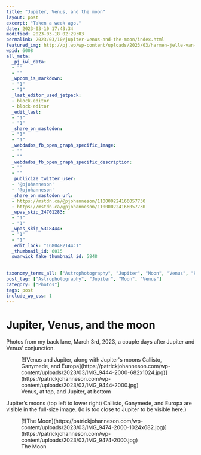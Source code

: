 ```yaml
---
title: "Jupiter, Venus, and the moon"
layout: post
excerpt: "Taken a week ago."
date: 2023-03-10 17:43:34
modified: 2023-03-18 02:29:03
permalink: 2023/03/10/jupiter-venus-and-the-moon/index.html
featured_img: http://pj.wp/wp-content/uploads/2023/03/harmen-jelle-van-mourik-IyOOKwXXMUM-unsplash-150x150.jpg
wpid: 6008
all_meta: 
  _pj_iwl_data:
  - ""
  - ""
  _wpcom_is_markdown:
  - "1"
  - "1"
  _last_editor_used_jetpack:
  - block-editor
  - block-editor
  _edit_last:
  - "1"
  - "1"
  _share_on_mastodon:
  - "1"
  - "1"
  _webdados_fb_open_graph_specific_image:
  - ""
  - ""
  _webdados_fb_open_graph_specific_description:
  - ""
  - ""
  _publicize_twitter_user:
  - '@pjohanneson'
  - '@pjohanneson'
  _share_on_mastodon_url:
  - https://mstdn.ca/@pjohanneson/110000224166057730
  - https://mstdn.ca/@pjohanneson/110000224166057730
  _wpas_skip_24701283:
  - "1"
  - "1"
  _wpas_skip_5318444:
  - "1"
  - "1"
  _edit_lock: "1680482144:1"
  _thumbnail_id: 6015
  swanwick_fake_thumbnail_id: 5848
  
  
taxonomy_terms_all: ["Astrophotography", "Jupiter", "Moon", "Venus", "Photos"]
post_tag: ["Astrophotography", "Jupiter", "Moon", "Venus"]
category: ["Photos"]
tags: post
include_wp_css: 1
---
```


# Jupiter, Venus, and the moon

Photos from my back lane, March 3rd, 2023, a couple days after Jupiter and Venus’ conjunction.

<figure class="wp-block-image size-large">[![Venus and Jupiter, along with Jupiter's moons Callisto, Ganymede, and Europa](https://patrickjohanneson.com/wp-content/uploads/2023/03/IMG_9444-2000-682x1024.jpg)](https://patrickjohanneson.com/wp-content/uploads/2023/03/IMG_9444-2000.jpg)<figcaption class="wp-element-caption">Venus, at top, and Jupiter, at bottom</figcaption></figure>Jupiter’s moons (top left to lower right) Callisto, Ganymede, and Europa are visible in the full-size image. (Io is too close to Jupiter to be visible here.)

<figure class="wp-block-image size-large">[![The Moon](https://patrickjohanneson.com/wp-content/uploads/2023/03/IMG_9474-2000-1024x682.jpg)](https://patrickjohanneson.com/wp-content/uploads/2023/03/IMG_9474-2000.jpg)<figcaption class="wp-element-caption">The Moon</figcaption></figure>